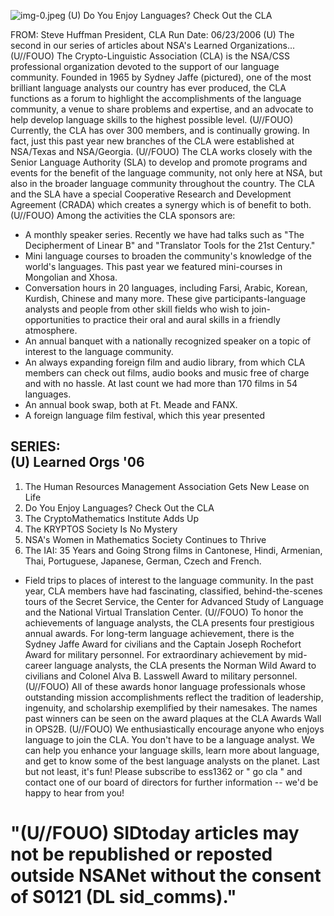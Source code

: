 ![img-0.jpeg](img-0.jpeg)
(U) Do You Enjoy Languages? Check Out the CLA

FROM: Steve Huffman
President, CLA
Run Date: 06/23/2006
(U) The second in our series of articles about NSA's Learned Organizations...
(U//FOUO) The Crypto-Linguistic Association (CLA) is the NSA/CSS professional organization devoted to the support of our language community. Founded in 1965 by Sydney Jaffe (pictured), one of the most brilliant language analysts our country has ever produced, the CLA functions as a forum to highlight the accomplishments of the language community, a venue to share problems and expertise, and an advocate to help develop language skills to the highest possible level.
(U//FOUO) Currently, the CLA has over 300 members, and is continually growing. In fact, just this past year new branches of the CLA were established at NSA/Texas and NSA/Georgia.
(U//FOUO) The CLA works closely with the Senior Language Authority (SLA) to develop and promote programs and events for the benefit of the language community, not only here at NSA, but also in the broader language community throughout the country. The CLA and the SLA have a special Cooperative Research and Development Agreement (CRADA) which creates a synergy which is of benefit to both.
(U//FOUO) Among the activities the CLA sponsors are:

- A monthly speaker series. Recently we have had talks such as "The Decipherment of Linear B" and "Translator Tools for the 21st Century."
- Mini language courses to broaden the community's knowledge of the world's languages. This past year we featured mini-courses in Mongolian and Xhosa.
- Conversation hours in 20 languages, including Farsi, Arabic, Korean, Kurdish, Chinese and many more. These give participants-language analysts and people from other skill fields who wish to join- opportunities to practice their oral and aural skills in a friendly atmosphere.
- An annual banquet with a nationally recognized speaker on a topic of interest to the language community.
- An always expanding foreign film and audio library, from which CLA members can check out films, audio books and music free of charge and with no hassle. At last count we had more than 170 films in 54 languages.
- An annual book swap, both at Ft. Meade and FANX.
- A foreign language film festival, which this year presented


## SERIES: <br> (U) Learned Orgs '06

1. The Human Resources Management Association Gets New Lease on Life
2. Do You Enjoy Languages? Check Out the CLA
3. The CryptoMathematics Institute Adds Up
4. The KRYPTOS Society Is No Mystery
5. NSA's Women in Mathematics Society Continues to Thrive
6. The IAI: 35 Years and Going Strong
films in Cantonese, Hindi, Armenian, Thai, Portuguese, Japanese, German, Czech and French.

- Field trips to places of interest to the language community. In the past year, CLA members have had fascinating, classified, behind-the-scenes tours of the Secret Service, the Center for Advanced Study of Language and the National Virtual Translation Center.
(U//FOUO) To honor the achievements of language analysts, the CLA presents four prestigious annual awards. For long-term language achievement, there is the Sydney Jaffe Award for civilians and the Captain Joseph Rochefort Award for military personnel. For extraordinary achievement by mid-career language analysts, the CLA presents the Norman Wild Award to civilians and Colonel Alva B. Lasswell Award to military personnel.
(U//FOUO) All of these awards honor language professionals whose outstanding mission accomplishments reflect the tradition of leadership, ingenuity, and scholarship exemplified by their namesakes. The names past winners can be seen on the award plaques at the CLA Awards Wall in OPS2B.
(U//FOUO) We enthusiastically encourage anyone who enjoys language to join the CLA. You don't have to be a language analyst. We can help you enhance your language skills, learn more about language, and get to know some of the best language analysts on the planet. Last but not least, it's fun! Please subscribe to ess1362 or " go cla " and contact one of our board of directors for further information -- we'd be happy to hear from you!


# "(U//FOUO) SIDtoday articles may not be republished or reposted outside NSANet without the consent of S0121 (DL sid_comms)."
